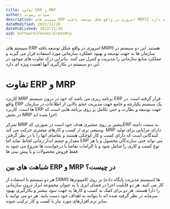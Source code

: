 ```yaml
---
title: تفاوت ERP و MRP
author: سمانه رشوند  
description: سیستم های ERP امروزی در واقع شکل توسعه یافته MRPII هستند. بنابراین درک تفاوت های موجود در این دو سیستم در بکارگیری آنها اهمیت ویژه ای دارد.
dateModified: 2022/11/26 
datePublished: 2022/11/26
uid: Software\Fennec\ErpVsMrp
---
```


سیستم های ERP امروزی در واقع شکل توسعه یافته MRPII هستند. این دو سیستم در سازمان ‌ها به جهت توسعه و بهبود عملکرد سازمانی مورد استفاده قرار می ‌گیرند و عملکرد منابع سازمانی را مدیریت و کنترل می ‌کنند. بنابراین درک تفاوت های موجود در این دو سیستم در بکارگیری آنها اهمیت ویژه ای دارد.


# تفاوت ERP و MRP

کاربرد MRP برنامه ریزی می باشد که خود در درون سیستم ERP قرار گرفته است. در واقع ERP یک سیستم یکپارچه و جامع جهت مدیریت حجم بالایی از اطلاعات در سازمان ها است. کاربرد ERP جهت توسعه و نظارت و حتی تکامل بر روی برنامه هایی است که در بخش MRP اجرا شده اند.

تمرکز MRP بیشتر بر روی مشتری هدف خود است در صورتی کهERP  به سمت دامنه وسیعی تری از کسب و کارهای مشتری حرکت می‌ کند. MRP دارای مزایایی برای تولید کنندگانی است که دارای کسب و کار کوچکی هستند و تقاضای انها را با در نظر گرفتن مقدار و چشم انداز زمانی لحاظ نماید اما ERP می تواند حتی سازندگان محصول و یا هر نوع کسب و کاری را شامل شود و با الزامات تقاضا یا درخواست ها شروع می شود نه فقط فروش محصولات و یا پیش بینی ها.


## شباهت های بین ERP و MRP در چیست؟

هر دو سیستم با استفاده از DBMS ها (سیستم مدیریت پایگاه داده) بر روی کامپیوترها کار می‌ کنند. هر دو قابلیت اجرا در فضای ابری یا به عنوان مجموعه ابزار درون ‌سازمانی را دارا هستند. هر دو برای کمک به کسب و کارها به جهت سود بیشتر و بکارگیری بهبود سرمایه در نظر گرفته شده اند تا بتوانند به اهداف خود دست یابند. هر دو می توانند با سایر نرم افزارهای مورد نیاز با کسب و کار ترکیب شوند.